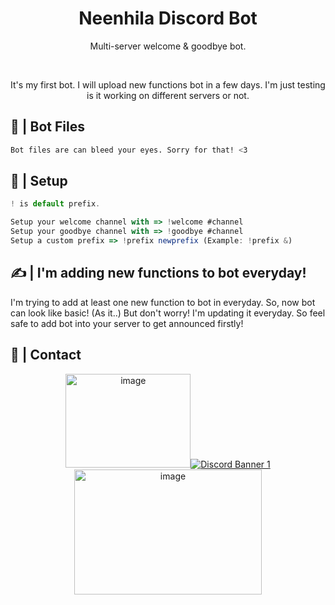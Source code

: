 <div align="center">
  <h1>Neenhila Discord Bot</h1>
  <p> Multi-server welcome &amp; goodbye bot.</p>
  </br>
  <p> It's my first bot. I will upload new functions bot in a few days. I'm just testing is it working on different servers or not. </p>
</div>

## 📂 | Bot Files
```sh
Bot files are can bleed your eyes. Sorry for that! <3
```

## 📜 | Setup
```js
! is default prefix.

Setup your welcome channel with => !welcome #channel
Setup your goodbye channel with => !goodbye #channel
Setup a custom prefix => !prefix newprefix (Example: !prefix &) 
```

## ✍ | I'm adding new functions to bot everyday!
I'm trying to add at least one new function to bot in everyday. So, now bot can look like basic! (As it..) But don't worry! I'm updating it everyday. So feel safe to add bot into your server to get announced firstly!

## 👥 | Contact
<div align="center">
<a href="https://discord.gg/ZvAygZGwPJ"><img src="https://i.ibb.co/X5hvTQD/image.png" alt="image" border="0" width="200" height="150"><img src="https://discordapp.com/api/guilds/868618227310280744/widget.png?style=banner1" alt="Discord Banner 1"/><img src="https://i.ibb.co/vHSqYGq/image.png" alt="image" border="0" width="300" height="200"></a>
</div>



